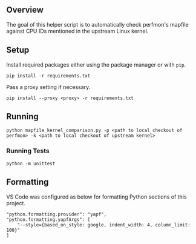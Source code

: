 ## Overview
The goal of this helper script is to automatically check perfmon's mapfile against CPU IDs mentioned
in the upstream Linux kernel.

## Setup
Install required packages either using the package manager or with `pip`.

```
pip install -r requirements.txt
```

Pass a proxy setting if necessary.
```
pip install --proxy <proxy> -r requirements.txt
```

## Running
```
python mapfile_kernel_comparison.py -p <path to local checkout of perfmon> -k <path to local checkout of upstream kernel>
```

### Running Tests

```
python -m unittest
```

## Formatting
VS Code was configured as below for formatting Python sections of this project.

```
"python.formatting.provider": "yapf",
"python.formatting.yapfArgs": [
    "--style={based_on_style: google, indent_width: 4, column_limit: 100}"
]
```